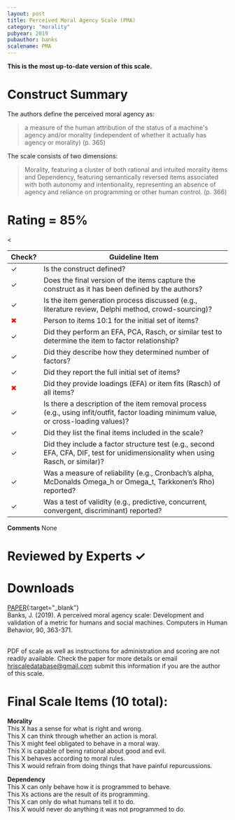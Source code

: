 ```yaml
---
layout: post
title: Perceived Moral Agency Scale (PMA)
category: "morality"
pubyear: 2019
pubauthor: banks
scalename: PMA
---
```


**This is the most up-to-date version of this scale.**

# Construct Summary

The authors define the perceived moral agency as:

>a measure of the human attribution of the status of a machine's agency and/or morality (independent of whether it actually has agency or morality) (p.  365)

The scale consists of two dimensions:

>Morality, featuring a cluster of both rational and intuited morality items and Dependency, featuring semantically reversed items associated with both autonomy and intentionality, representing an absence of agency and reliance on programming or other human control. (p. 366)

# Rating = 85% 

<table>
  <thead>
    <tr>
      <th>Check?</th>
      <th>Guideline Item</th>
    </tr>
  </thead>
  <tbody>
    <tr>
      <td>&#10003;</td>
      <td>Is the construct defined?</td>
    </tr>
    <tr>
      <td>&#10003;</td>
      <td>Does the final version of the items capture the construct as it has been defined by the authors?</td>
    </tr>
    <tr>
      <td>&#10003;</td>
      <td>Is the item generation process discussed (e.g., literature review, Delphi method, crowd-sourcing)?</td>
    </tr>
    <tr>
      <td style="color: red;">&#10006;</td>
      <td>Person to items 10:1 for the initial set of items?</td>
    </tr>
    <tr>
      <td>&#10003;</td>
      <td>Did they perform an EFA, PCA, Rasch, or similar test to determine the item to factor relationship?</td>
    </tr>
    <tr>
      <td>&#10003;</td>
      <td>Did they describe how they determined number of factors?</td>
    </tr>
    <tr>
      <td>&#10003;</td>
      <td>Did they report the full initial set of items?</td>
    </tr>
    <tr>
      <td style="color: red;">&#10006;</td>
      <td>Did they provide loadings (EFA) or item fits (Rasch) of all items?</td>
    </tr>
    <tr>
      <<td>&#10003;</td>
      <td>Is there a description of the item removal process (e.g., using infit/outfit, factor loading minimum value, or cross-loading values)?</td>
    </tr>
    <tr>
      <td>&#10003;</td>
      <td>Did they list the final items included in the scale?</td>
    </tr>
    <tr>
      <td>&#10003;</td>
      <td>Did they include a factor structure test (e.g., second EFA, CFA, DIF, test for unidimensionality when using Rasch, or similar)?</td>
    </tr>
    <tr>
      <td>&#10003;</td>
      <td>Was a measure of reliability (e.g., Cronbach’s alpha, McDonalds Omega_h or Omega_t, Tarkkonen’s Rho) reported?</td>
    </tr>
    <tr>
      <td>&#10003;</td>
      <td>Was a test of validity (e.g., predictive, concurrent, convergent, discriminant) reported?</td>
    </tr>
  </tbody>
</table>

**Comments**
None

# Reviewed by Experts &#10003;

# Downloads
[PAPER](https://www.sciencedirect.com/science/article/pii/S0747563218304035){:target="_blank"}
<br>Banks, J. (2019). A perceived moral agency scale: Development and validation of a metric for humans and social machines. Computers in Human Behavior, 90, 363-371.

<br>PDF of scale as well as instructions for administration and scoring are not readily available. Check the paper for more details or email hriscaledatabase@gmail.com submit this information if you are the author of this scale.

# Final Scale Items (10 total):

**Morality** 
<br>This X has a sense for what is right and wrong. 
<br>This X can think through whether an action is moral.
<br>This X might feel obligated to behave in a moral way. 
<br>This X is capable of being rational about good and evil. 
<br>This X behaves according to moral rules. 
<br>This X would refrain from doing things that have painful repurcussions. 

**Dependency** 
<br>This X can only behave how it is programmed to behave. 
<br>This Xs actions are the result of its programming. 
<br>This X can only do what humans tell it to do. 
<br>This X would never do anything it was not programmed to do.